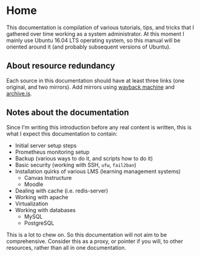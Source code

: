 # Home

This documentation is compilation of various tutorials, tips, and tricks that I gathered over time working as a system administrator. At this moment I mainly use Ubuntu 16.04 LTS operating system, so this manual will be oriented around it (and probably subsequent versions of Ubuntu).

## About resource redundancy

Each source in this documentation should have at least three links (one original, and two mirrors). Add mirrors using [wayback machine](https://web.archive.org/) and [archive.is](http://archive.is/).

## Notes about the documentation

Since I'm writing this introduction before any real content is written, this is what I expect this documentation to contain:

* Initial server setup steps
* Prometheus monitoring setup
* Backup (various ways to do it, and scripts how to do it)
* Basic security (working with SSH, `ufw`, `fail2ban`)
* Installation quirks of various LMS (learning management systems)
    * Canvas Instructure
    * Moodle
* Dealing with cache (i.e. redis-server)
* Working with apache
* Virtualization
* Working with databases
    * MySQL
    * PostgreSQL

This is a lot to chew on. So this documentation will not aim to be comprehensive. Consider this as a proxy, or pointer if you will, to other resources, rather than all in one documentation.
